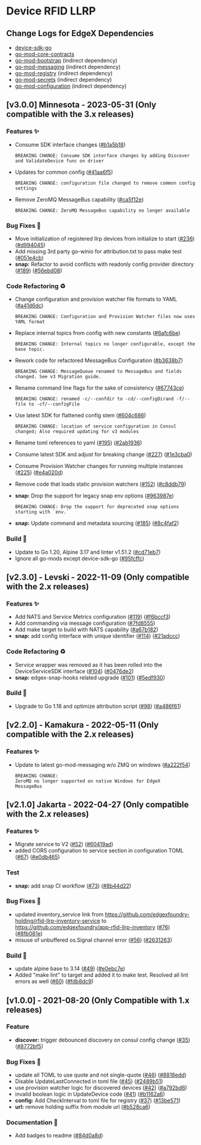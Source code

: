 # Device RFID LLRP

## Change Logs for EdgeX Dependencies

- [device-sdk-go](https://github.com/edgexfoundry/device-sdk-go/blob/main/CHANGELOG.md)
- [go-mod-core-contracts](https://github.com/edgexfoundry/go-mod-core-contracts/blob/main/CHANGELOG.md)
- [go-mod-bootstrap](https://github.com/edgexfoundry/go-mod-bootstrap/blob/main/CHANGELOG.md)  (indirect dependency)
- [go-mod-messaging](https://github.com/edgexfoundry/go-mod-messaging/blob/main/CHANGELOG.md) (indirect dependency)
- [go-mod-registry](https://github.com/edgexfoundry/go-mod-registry/blob/main/CHANGELOG.md)  (indirect dependency)
- [go-mod-secrets](https://github.com/edgexfoundry/go-mod-secrets/blob/main/CHANGELOG.md) (indirect dependency)
- [go-mod-configuration](https://github.com/edgexfoundry/go-mod-configuration/blob/main/CHANGELOG.md) (indirect dependency)

## [v3.0.0] Minnesota - 2023-05-31 (Only compatible with the 3.x releases)

### Features ✨

- Consume SDK interface changes ([#b1a5b18](https://github.com/edgexfoundry/device-rfid-llrp-go/commit/b1a5b18c40bc5298787db029b48d6f2a66d57e4a))
  ```text
  BREAKING CHANGE: Consume SDK interface changes by adding Discover and ValidateDevice func on driver
  ```
- Updates for common config ([#41aa6f5](https://github.com/edgexfoundry/device-rfid-llrp-go/commit/41aa6f5707b2967661adaa3bff727b563a777840))
  ```text
  BREAKING CHANGE: configuration file changed to remove common config settings
  ```
- Remove ZeroMQ MessageBus capability ([#ca5f12e](https://github.com/edgexfoundry/device-rfid-llrp-go/commit/ca5f12e3f5b0dcc2e9f99ab405ce0dc1158ea6a8))
  ```text
  BREAKING CHANGE: ZeroMQ MessageBus capability no longer available
  ```

### Bug Fixes 🐛

- Move initialization of registered llrp devices from initialize to start ([#236](https://github.com/edgexfoundry/device-rfid-llrp-go/issues/236)) ([#d994045](https://github.com/edgexfoundry/device-rfid-llrp-go/commits/d994045))
- Add missing 3rd party go-winio for attribution.txt to pass make test ([#051e4cb](https://github.com/edgexfoundry/device-rfid-llrp-go/commits/051e4cb))
- **snap:** Refactor to avoid conflicts with readonly config provider directory ([#189](https://github.com/edgexfoundry/device-rfid-llrp-go/issues/189)) ([#56ebd08](https://github.com/edgexfoundry/device-rfid-llrp-go/commits/56ebd08))

### Code Refactoring ♻

- Change configuration and provision watcher file formats to YAML ([#a41d6dc](https://github.com/edgexfoundry/device-rfid-llrp-go/commit/a41d6dc477aab60bbffd9796b8b3bd1f25c661ce))
  ```text
  BREAKING CHANGE: Configuration and Provision Watcher files now uses YAML format
  ```
- Replace internal topics from config with new constants ([#6afc6be](https://github.com/edgexfoundry/device-rfid-llrp-go/commit/6afc6bebc55851e438483997c27c526932a4a7b3))
  ```text
  BREAKING CHANGE: Internal topics no longer configurable, except the base topic.
  ```
- Rework code for refactored MessageBus Configuration ([#b3638b7](https://github.com/edgexfoundry/device-rfid-llrp-go/commit/b3638b72d5666b5d505fc5b42b31027c44889b0a))
  ```text
  BREAKING CHANGE: MessageQueue renamed to MessageBus and fields changed. See v3 Migration guide.
  ```
- Rename command line flags for the sake of consistency ([#67743ce](https://github.com/edgexfoundry/device-rfid-llrp-go/commit/67743ce73b5f11851f5a3332a1e6bc4b63a9e69f))
  ```text
  BREAKING CHANGE: renamed -c/--confdir to -cd/--configDirand -f/--file to -cf/--configFile
  ```
- Use latest SDK for flattened config stem ([#604c686](https://github.com/edgexfoundry/device-rfid-llrp-go/commit/604c68618d9d9b7225b2b59984522e40f548fc27))
  ```text
  BREAKING CHANGE: location of service configuration in Consul changed; Also required updating for v3 modules
  ```

- Rename toml references to yaml ([#195](https://github.com/edgexfoundry/device-rfid-llrp-go/issues/195)) ([#2ab1936](https://github.com/edgexfoundry/device-rfid-llrp-go/commits/2ab1936))
- Consume latest SDK and adjust for breaking change ([#227](https://github.com/edgexfoundry/device-rfid-llrp-go/issues/227)) ([#1e3cba0](https://github.com/edgexfoundry/device-rfid-llrp-go/commits/1e3cba0))
- Consume Provision Watcher changes for running multiple instances ([#225](https://github.com/edgexfoundry/device-rfid-llrp-go/issues/225)) ([#e4a020d](https://github.com/edgexfoundry/device-rfid-llrp-go/commits/e4a020d))
- Remove code that loads static provision watchers ([#152](https://github.com/edgexfoundry/device-rfid-llrp-go/issues/152)) ([#c8ddb79](https://github.com/edgexfoundry/device-rfid-llrp-go/commits/c8ddb79))
- **snap:** Drop the support for legacy snap env options ([#963987e](https://github.com/edgexfoundry/device-rfid-llrp-go/commit/963987e627e8dcac0df49593e42f1bbbca2c5392))
  ```text
  BREAKING CHANGE: Drop the support for deprecated snap options starting with `env.`
  ```
- **snap:** Update command and metadata sourcing ([#185](https://github.com/edgexfoundry/device-rfid-llrp-go/issues/185)) ([#8c4faf2](https://github.com/edgexfoundry/device-rfid-llrp-go/commits/8c4faf2))

### Build 👷

- Update to Go 1.20, Alpine 3.17 and linter v1.51.2 ([#cd71eb7](https://github.com/edgexfoundry/device-rfid-llrp-go/commits/cd71eb7))
- Ignore all go-mods except device-sdk-go ([#95fcffc](https://github.com/edgexfoundry/device-rfid-llrp-go/commits/95fcffc))

## [v2.3.0] - Levski - 2022-11-09  (Only compatible with the 2.x releases)

### Features ✨

- Add NATS and Service Metrics configuration ([#119](https://github.com/edgexfoundry/device-rfid-llrp-go/issues/119)) ([#f6bccf3](https://github.com/edgexfoundry/device-rfid-llrp-go/commits/f6bccf3))
- Add commanding via message configuration ([#7fd8555](https://github.com/edgexfoundry/device-rfid-llrp-go/commits/7fd8555))
- Add make target to build with NATS capability ([#a67b182](https://github.com/edgexfoundry/device-rfid-llrp-go/pull/120/commits/a67b182))
- **snap:** add config interface with unique identifier ([#114](https://github.com/edgexfoundry/device-rfid-llrp-go/issues/114)) ([#21adccc](https://github.com/edgexfoundry/device-rfid-llrp-go/commits/21adccc))

### Code Refactoring ♻

- Service wrapper was removed as it has been rolled into the DeviceServiceSDK interface ([#104](https://github.com/edgexfoundry/device-rfid-llrp-go/issues/104)) ([#0476de2](https://github.com/edgexfoundry/device-rfid-llrp-go/commits/0476de2))
- **snap:** edgex-snap-hooks related upgrade ([#101](https://github.com/edgexfoundry/device-rfid-llrp-go/issues/101)) ([#5edf930](https://github.com/edgexfoundry/device-rfid-llrp-go/commits/5edf930))

### Build 👷

- Upgrade to Go 1.18 and optimize attribution script ([#98](https://github.com/edgexfoundry/device-rfid-llrp-go/issues/98)) ([#a486f61](https://github.com/edgexfoundry/device-rfid-llrp-go/commits/a486f61))



## [v2.2.0] - Kamakura - 2022-05-11  (Only compatible with the 2.x releases)

### Features ✨

- Update to latest go-mod-messaging w/o ZMQ on windows ([#a222f54](https://github.com/edgexfoundry/device-sdk-go/commits/a222f54))

  ```
  BREAKING CHANGE:
  ZeroMQ no longer supported on native Windows for EdgeX
  MessageBus
  ```

## [v2.1.0] Jakarta - 2022-04-27  (Only compatible with the 2.x releases)
### Features ✨
- Migrate service to V2 ([#52](https://github.com/edgexfoundry/device-rfid-llrp-go/issues/52)) ([#60419ad](https://github.com/edgexfoundry/device-rfid-llrp-go/commits/60419ad))
- added CORS configuration to service section in configuration TOML ([#67](https://github.com/edgexfoundry/device-rfid-llrp-go/issues/67)) ([#e0db465](https://github.com/edgexfoundry/device-rfid-llrp-go/commits/e0db465))
### Test
- **snap:** add snap CI workflow ([#73](https://github.com/edgexfoundry/device-rfid-llrp-go/issues/73)) ([#8b44d22](https://github.com/edgexfoundry/device-rfid-llrp-go/commits/8b44d22))
### Bug Fixes 🐛
- updated inventory_service link from https://github.com/edgexfoundry-holding/rfid-llrp-inventory-service to https://github.com/edgexfoundry/app-rfid-llrp-inventory ([#76](https://github.com/edgexfoundry/device-rfid-llrp-go/issues/76)) ([#8fb081e](https://github.com/edgexfoundry/device-rfid-llrp-go/commits/8fb081e))
- misuse of unbuffered os.Signal channel error ([#56](https://github.com/edgexfoundry/device-rfid-llrp-go/issues/56)) ([#2631263](https://github.com/edgexfoundry/device-rfid-llrp-go/commits/2631263))
### Build 👷
- update alpine base to 3.14 ([#49](https://github.com/edgexfoundry/device-rfid-llrp-go/issues/49)) ([#e0ebc7e](https://github.com/edgexfoundry/device-rfid-llrp-go/commits/e0ebc7e))
- Added "make lint" to target and added it to make test. Resolved all lint errors as well ([#60](https://github.com/edgexfoundry/device-rfid-llrp-go/issues/60)) ([#fdb8dc9](https://github.com/edgexfoundry/device-rfid-llrp-go/commits/fdb8dc9))

<a name="v1.0.0"></a>
## [v1.0.0] - 2021-08-20 (Only Compatible with 1.x releases)
### Feature
- **discover:** trigger debounced discovery on consul config change ([#35](https://github.com/edgexfoundry/device-rfid-llrp-go/issues/35)) ([#8772bf5](https://github.com/edgexfoundry/device-rfid-llrp-go/commits/8772bf5))
### Bug Fixes 🐛
- update all TOML to use quote and not single-quote ([#46](https://github.com/edgexfoundry/device-rfid-llrp-go/issues/46)) ([#8818edd](https://github.com/edgexfoundry/device-rfid-llrp-go/commits/8818edd))
- Disable UpdateLastConnected in toml file ([#45](https://github.com/edgexfoundry/device-rfid-llrp-go/issues/45)) ([#2489b51](https://github.com/edgexfoundry/device-rfid-llrp-go/commits/2489b51))
- use provision watcher logic for discovered devices ([#42](https://github.com/edgexfoundry/device-rfid-llrp-go/issues/42)) ([#a792bd6](https://github.com/edgexfoundry/device-rfid-llrp-go/commits/a792bd6))
- invalid boolean logic in UpdateDevice code ([#41](https://github.com/edgexfoundry/device-rfid-llrp-go/issues/41)) ([#b1162a6](https://github.com/edgexfoundry/device-rfid-llrp-go/commits/b1162a6))
- **config:** Add CheckInterval to toml file for registry ([#37](https://github.com/edgexfoundry/device-rfid-llrp-go/issues/37)) ([#13be571](https://github.com/edgexfoundry/device-rfid-llrp-go/commits/13be571))
- **url:** remove holding suffix from module url ([#b528ca6](https://github.com/edgexfoundry/device-rfid-llrp-go/commits/b528ca6))
### Documentation 📖
- Add badges to readme ([#84d0a8d](https://github.com/edgexfoundry/device-rfid-llrp-go/commits/84d0a8d))
